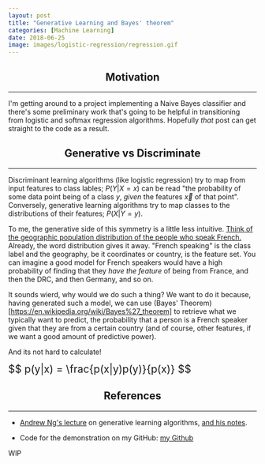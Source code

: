 ```yaml
---
layout: post
title: "Generative Learning and Bayes' theorem"
categories: [Machine Learning]
date: 2018-06-25
image: images/logistic-regression/regression.gif
---
```


<script type="text/x-mathjax-config">
MathJax.Hub.Config({
  CommonHTML: { scale: 150 },
  tex2jax: {inlineMath: [['$','$'], ['\\(','\\)']]}
});
</script>
<script type="text/javascript" async
src="https://cdnjs.cloudflare.com/ajax/libs/mathjax/2.7.0/MathJax.js?config=TeX-AMS-MML_HTMLorMML" type="text/javascript"></script>

<h2 align="center">Motivation</h2><hr>

I'm getting around to a project implementing a Naive Bayes classifier and there's some preliminary work that's going to be helpful in transitioning from logistic and softmax regression algorithms. Hopefully *that* post can get straight to the code as a result. 

<h2 align="center">Generative vs Discriminate</h2><hr>

Discriminant learning algorithms (like logistic regression) try to map from input features to class lables; $P(Y|X=x)$ can be read "the probability of some data point being of a class $y$, *given* the features $\vec{x}$ of that point". Conversely, generative learning algorithms try to map classes to the distributions of their features; $P(X|Y=y)$. 

To me, the generative side of this symmetry is a little less intuitive. [Think of the geographic population distribution of the people who speak French.](https://en.wikipedia.org/wiki/Geographical_distribution_of_French_speakers) Already, the word distribution gives it away. "French speaking" is the class label and the geography, be it coordinates or country, is the feature set. You can imagine a good model for French speakers would have a high probability of finding that they *have the feature* of being from France, and then the DRC, and then Germany, and so on. 

It sounds wierd, why would we do such a thing? We want to do it because, having generated such a model, we can use (Bayes' Theorem)[https://en.wikipedia.org/wiki/Bayes%27_theorem] to retrieve what we typically want to predict, the probability that a person is a French speaker given that they are from a certain country (and of course, other features, if we want a good amount of predictive power). 

And its not hard to calculate!

<div style="font-size: 150%;">
	$$ 
	p(y|x) = \frac{p(x|y)p(y)}{p(x)}
	$$
</div>

<h2 align="center">References</h2><hr>

- <a href="https://www.youtube.com/watch?v=qRJ3GKMOFrE&index=6&list=PLA89DCFA6ADACE599&t=0s" target="_blank">Andrew Ng's lecture</a> on generative learning algorithms, <a href="https://www.youtube.com/watch?v=qRJ3GKMOFrE&index=6&list=PLA89DCFA6ADACE599&t=0s" target="_blank"> and his notes</a>.

- Code for the demonstration on my GitHub: <a href="https://github.com/Kyle-Lewis/MachineLearningProjects/tree/master/4_GDA" target="_blank">my Github</a>

WIP